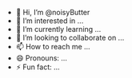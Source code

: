 - 👋 Hi, I’m @noisyButter
- 👀 I’m interested in ...
- 🌱 I’m currently learning ...
- 💞️ I’m looking to collaborate on ...
- 📫 How to reach me ...
- 😄 Pronouns: ...
- ⚡ Fun fact: ...

<!---
noisyButter/noisyButter is a ✨ special ✨ repository because its `README.md` (this file) appears on your GitHub profile.
You can click the Preview link to take a look at your changes.
--->
